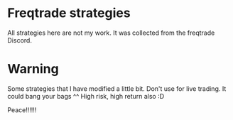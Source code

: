 # Freqtrade strategies
All strategies here are not my work.
It was collected from the freqtrade Discord.

# Warning
Some strategies that I have modified a little bit.
Don't use for live trading. It could bang your bags ^^
High risk, high return also :D

Peace!!!!!!
